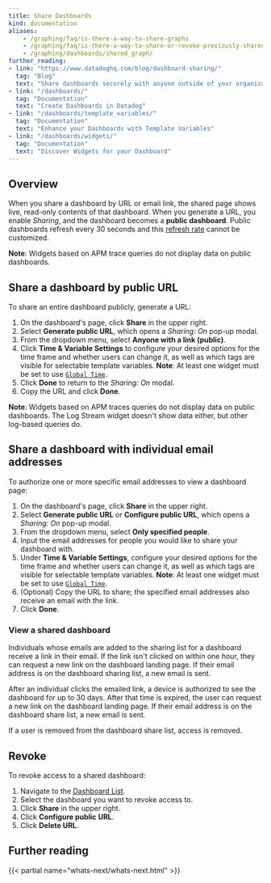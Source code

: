 ```yaml
---
title: Share Dashboards
kind: documentation
aliases:
    - /graphing/faq/is-there-a-way-to-share-graphs
    - /graphing/faq/is-there-a-way-to-share-or-revoke-previously-shared-graphs
    - /graphing/dashboards/shared_graph/
further_reading:
- link: "https://www.datadoghq.com/blog/dashboard-sharing/"
  tag: "Blog"
  text: "Share dashboards securely with anyone outside of your organization"
- link: "/dashboards/"
  tag: "Documentation"
  text: "Create Dashboards in Datadog"
- link: "/dashboards/template_variables/"
  tag: "Documentation"
  text: "Enhance your Dashboards with Template Variables"
- link: "/dashboards/widgets/"
  tag: "Documentation"
  text: "Discover Widgets for your Dashboard"
---
```


## Overview

When you share a dashboard by URL or email link, the shared page shows live, read-only contents of that dashboard. When you generate a URL, you enable *Sharing*, and the dashboard becomes a **public dashboard**. Public dashboards refresh every 30 seconds and this [refresh rate][1] cannot be customized. 

**Note**: Widgets based on APM trace queries do not display data on public dashboards.

## Share a dashboard by public URL

To share an entire dashboard publicly, generate a URL:

1. On the dashboard's page, click **Share** in the upper right.
1. Select **Generate public URL**, which opens a *Sharing: On* pop-up modal.
1. From the dropdown menu, select **Anyone with a link (public)**.
1. Click **Time & Variable Settings** to configure your desired options for the time frame and whether users can change it, as well as which tags are visible for selectable template variables. **Note**: At least one widget must be set to use [`Global Time`][2].
1. Click **Done** to return to the *Sharing: On* modal.
1. Copy the URL and click **Done**.

**Note**: Widgets based on APM traces queries do not display data on public dashboards. The Log Stream widget doesn't show data either, but other log-based queries do.

## Share a dashboard with individual email addresses

To authorize one or more specific email addresses to view a dashboard page:

1. On the dashboard's page, click **Share** in the upper right.
2. Select **Generate public URL** or **Configure public URL**, which opens a *Sharing: On* pop-up modal.
3. From the dropdown menu, select **Only specified people**.
4. Input the email addresses for people you would like to share your dashboard with.
5. Under **Time & Variable Settings**, configure your desired options for the time frame and whether users can change it, as well as which tags are visible for selectable template variables. **Note**: At least one widget must be set to use [`Global Time`][2].
6. (Optional) Copy the URL to share; the specified email addresses also receive an email with the link.
7. Click **Done**.

### View a shared dashboard

Individuals whose emails are added to the sharing list for a dashboard receive a link in their email. If the link isn't clicked on within one hour, they can request a new link on the dashboard landing page. If their email address is on the dashboard sharing list, a new email is sent.

After an individual clicks the emailed link, a device is authorized to see the dashboard for up to 30 days. After that time is expired, the user can request a new link on the dashboard landing page. If their email address is on the dashboard share list, a new email is sent.

If a user is removed from the dashboard share list, access is removed.

## Revoke

To revoke access to a shared dashboard:

1. Navigate to the [Dashboard List][3].
2. Select the dashboard you want to revoke access to.
3. Click **Share** in the upper right.
4. Click **Configure public URL**.
5. Click **Delete URL**.

## Further reading

{{< partial name="whats-next/whats-next.html" >}}

[1]: /dashboards/#refresh-rate
[2]: /dashboards/widgets/#global-time-selector
[3]: https://app.datadoghq.com/dashboard/lists
